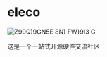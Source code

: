 # eleco
![Z99Q)9GN5E 8N) FW}9I3 G](https://user-images.githubusercontent.com/78531180/205641779-a83a3041-f588-42dc-ae09-c7883426c350.jpg)

这是一个一站式开源硬件交流社区
